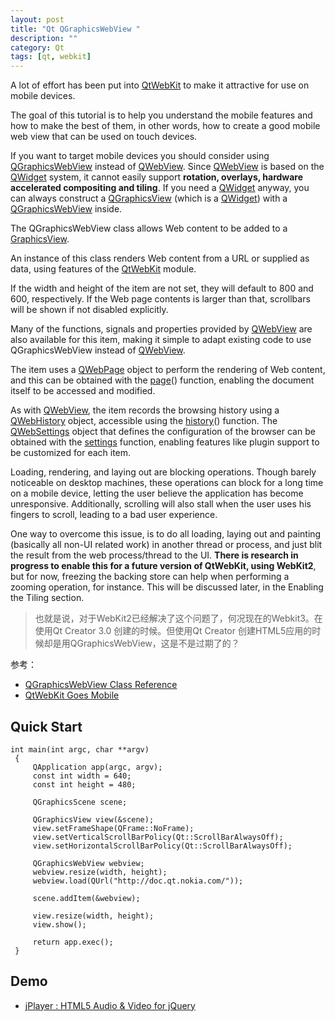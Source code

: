 ```yaml
---
layout: post
title: "Qt QGraphicsWebView "
description: ""
category: Qt
tags: [qt, webkit]
--- 
```


A lot of effort has been put into [QtWebKit](http://qt-project.org/doc/qt-4.8/qtwebkit.html) to make it attractive for use on mobile devices.

The goal of this tutorial is to help you understand the mobile features and how to make the best of them, in other words, how to create a good mobile web view that can be used on touch devices.

If you want to target mobile devices you should consider using [QGraphicsWebView](http://qt-project.org/doc/qt-4.8/qgraphicswebview.html) instead of [QWebView](http://qt-project.org/doc/qt-4.8/qwebview.html). Since [QWebView](http://qt-project.org/doc/qt-4.8/qwebview.html) is based on the [QWidget](http://qt-project.org/doc/qt-4.8/qwidget.html) system, it cannot easily support __rotation, overlays, hardware accelerated compositing and tiling__. If you need a [QWidget](http://qt-project.org/doc/qt-4.8/qwidget.html) anyway, you can always construct a [QGraphicsView](http://qt-project.org/doc/qt-4.8/qgraphicsview.html) (which is a [QWidget](http://qt-project.org/doc/qt-4.8/qwidget.html)) with a [QGraphicsWebView](http://qt-project.org/doc/qt-4.8/qgraphicswebview.html) inside.


The QGraphicsWebView class allows Web content to be added to a [GraphicsView](http://qt-project.org/doc/qt-4.8/graphicsview.html#graphicsview).

An instance of this class renders Web content from a URL or supplied as data, using features of the [QtWebKit](http://qt-project.org/doc/qt-4.8/qtwebkit.html) module.

If the width and height of the item are not set, they will default to 800 and 600, respectively. If the Web page contents is larger than that, scrollbars will be shown if not disabled explicitly.

Many of the functions, signals and properties provided by [QWebView](http://qt-project.org/doc/qt-4.8/qwebview.html) are also available for this item, making it simple to adapt existing code to use QGraphicsWebView instead of [QWebView](qwebview.html).

The item uses a [QWebPage](http://qt-project.org/doc/qt-4.8/qwebpage.html) object to perform the rendering of Web content, and this can be obtained with the [page](qgraphicswebview.html#page)() function, enabling the document itself to be accessed and modified.

As with [QWebView](http://qt-project.org/doc/qt-4.8/qwebview.html), the item records the browsing history using a [QWebHistory](http://qt-project.org/doc/qt-4.8/qwebhistory.html) object, accessible using the [history](http://qt-project.org/doc/qt-4.8/qgraphicswebview.html#history)() function. The [QWebSettings](http://qt-project.org/doc/qt-4.8/qwebsettings.html) object that defines the configuration of the browser can be obtained with the [settings](http://qt-project.org/doc/qt-4.8/qgraphicswebview.html#settings) function, enabling features like plugin support to be customized for each item.

Loading, rendering, and laying out are blocking operations. Though barely noticeable on desktop machines, these operations can block for a long time on a mobile device, letting the user believe the application has become unresponsive. Additionally, scrolling will also stall when the user uses his fingers to scroll, leading to a bad user experience.

One way to overcome this issue, is to do all loading, laying out and painting (basically all non-UI related work) in another thread or process, and just blit the result from the web process/thread to the UI. __There is research in progress to enable this for a future version of QtWebKit, using WebKit2__, but for now, freezing the backing store can help when performing a zooming operation, for instance. This will be discussed later, in the Enabling the Tiling section.

> 也就是说，对于WebKit2已经解决了这个问题了，何况现在的Webkit3。在使用Qt Creator 3.0 创建的时候。但使用Qt Creator 创建HTML5应用的时候却是用QGraphicsWebView，这是不是过期了的？

参考：

- [QGraphicsWebView Class Reference](http://qt-project.org/doc/qt-4.8/qgraphicswebview.html#details)
- [QtWebKit Goes Mobile](http://qt-project.org/doc/qt-4.8/qtwebkit-goes-mobile.html)

## Quick Start

	int main(int argc, char **argv)
	 {
	     QApplication app(argc, argv);
	     const int width = 640;
	     const int height = 480;

	     QGraphicsScene scene;

	     QGraphicsView view(&scene);
	     view.setFrameShape(QFrame::NoFrame);
	     view.setVerticalScrollBarPolicy(Qt::ScrollBarAlwaysOff);
	     view.setHorizontalScrollBarPolicy(Qt::ScrollBarAlwaysOff);

	     QGraphicsWebView webview;
	     webview.resize(width, height);
	     webview.load(QUrl("http://doc.qt.nokia.com/"));

	     scene.addItem(&webview);

	     view.resize(width, height);
	     view.show();

	     return app.exec();
	 }

## Demo

- [jPlayer : HTML5 Audio & Video for jQuery](http://www.jplayer.org/)
